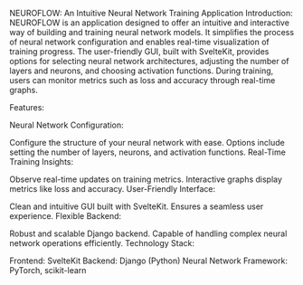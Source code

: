 NEUROFLOW: An Intuitive Neural Network Training Application
Introduction:
NEUROFLOW is an application designed to offer an intuitive and interactive way of building and training neural network models. It simplifies the process of neural network configuration and enables real-time visualization of training progress. The user-friendly GUI, built with SvelteKit, provides options for selecting neural network architectures, adjusting the number of layers and neurons, and choosing activation functions. During training, users can monitor metrics such as loss and accuracy through real-time graphs.

Features:

Neural Network Configuration:

Configure the structure of your neural network with ease.
Options include setting the number of layers, neurons, and activation functions.
Real-Time Training Insights:

Observe real-time updates on training metrics.
Interactive graphs display metrics like loss and accuracy.
User-Friendly Interface:

Clean and intuitive GUI built with SvelteKit.
Ensures a seamless user experience.
Flexible Backend:

Robust and scalable Django backend.
Capable of handling complex neural network operations efficiently.
Technology Stack:

Frontend: SvelteKit
Backend: Django (Python)
Neural Network Framework: PyTorch, scikit-learn
